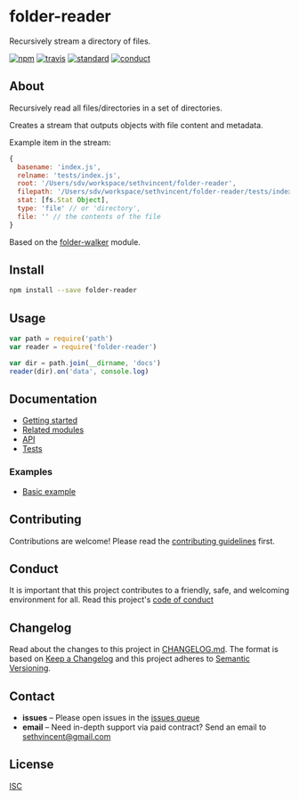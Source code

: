 # folder-reader

Recursively stream a directory of files.

[![npm][npm-image]][npm-url]
[![travis][travis-image]][travis-url]
[![standard][standard-image]][standard-url]
[![conduct][conduct]][conduct-url]

[npm-image]: https://img.shields.io/npm/v/folder-reader.svg?style=flat-square
[npm-url]: https://www.npmjs.com/package/folder-reader
[travis-image]: https://img.shields.io/travis/sethvincent/folder-reader.svg?style=flat-square
[travis-url]: https://travis-ci.org/sethvincent/folder-reader
[standard-image]: https://img.shields.io/badge/code%20style-standard-brightgreen.svg?style=flat-square
[standard-url]: http://npm.im/standard
[conduct]: https://img.shields.io/badge/code%20of%20conduct-contributor%20covenant-green.svg?style=flat-square
[conduct-url]: CONDUCT.md

## About

Recursively read all files/directories in a set of directories.

Creates a stream that outputs objects with file content and metadata.

Example item in the stream:

```js
{
  basename: 'index.js',
  relname: 'tests/index.js',
  root: '/Users/sdv/workspace/sethvincent/folder-reader',
  filepath: '/Users/sdv/workspace/sethvincent/folder-reader/tests/index.js',
  stat: [fs.Stat Object],
  type: 'file' // or 'directory',
  file: '' // the contents of the file
}
```

Based on the [folder-walker](https://npmjs.com/folder-walker) module.

## Install

```sh
npm install --save folder-reader
```

## Usage

```js
var path = require('path')
var reader = require('folder-reader')

var dir = path.join(__dirname, 'docs')
reader(dir).on('data', console.log)
```

## Documentation
- [Getting started](docs/getting-started.md)
- [Related modules](docs/related-modules.md)
- [API](docs/api.md)
- [Tests](tests/)

### Examples
- [Basic example](examples/basic.js)

## Contributing

Contributions are welcome! Please read the [contributing guidelines](CONTRIBUTING.md) first.

## Conduct

It is important that this project contributes to a friendly, safe, and welcoming environment for all. Read this project's [code of conduct](CONDUCT.md)

## Changelog

Read about the changes to this project in [CHANGELOG.md](CHANGELOG.md). The format is based on [Keep a Changelog](http://keepachangelog.com/) and this project adheres to [Semantic Versioning](http://semver.org/).

## Contact

- **issues** – Please open issues in the [issues queue](https://github.com/sethvincent/folder-reader/issues)
- **email** – Need in-depth support via paid contract? Send an email to sethvincent@gmail.com

## License

[ISC](LICENSE.md)
